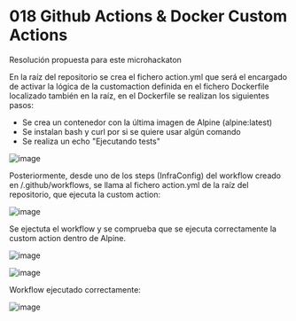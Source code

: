 # 018 Github Actions & Docker Custom Actions

Resolución propuesta para este microhackaton

En la raíz del repositorio se crea el fichero action.yml que será el encargado de activar la lógica de la customaction definida en el fichero Dockerfile localizado también en la raíz, en el Dockerfile se realizan los siguientes pasos:

  - Se crea un contenedor con la última imagen de Alpine (alpine:latest)
  - Se instalan bash y curl por si se quiere usar algún comando
  - Se realiza un echo "Ejecutando tests"
  
  ![image](https://github.com/user-attachments/assets/5059a45e-56ff-4618-b6e1-66774b56fe5b)

Posteriormente, desde uno de los steps (InfraConfig) del workflow creado en /.github/workflows, se llama al fichero action.yml de la raíz del repositorio, que ejecuta la custom action:

![image](https://github.com/user-attachments/assets/7fff7418-dc01-42f5-850a-5f83d693f29d)

Se ejectuta el workflow y se comprueba que se ejecuta correctamente la custom action dentro de Alpine.

![image](https://github.com/user-attachments/assets/b4b7ce7b-403d-4b24-b876-58cefe301eb0)

![image](https://github.com/user-attachments/assets/c95dc5b5-387a-4deb-8bba-e80c7915ca61)

Workflow ejecutado correctamente:

![image](https://github.com/user-attachments/assets/c8691a61-fc79-4d74-8d5e-c61e1340ddbe)
